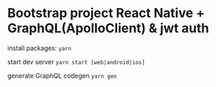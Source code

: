 # Bootstrap project React Native + GraphQL(ApolloClient) & jwt auth

install packages:
`yarn`

start dev server
`yarn start [web|android|ios]`

generate GraphQL codegen
`yarn gen`
